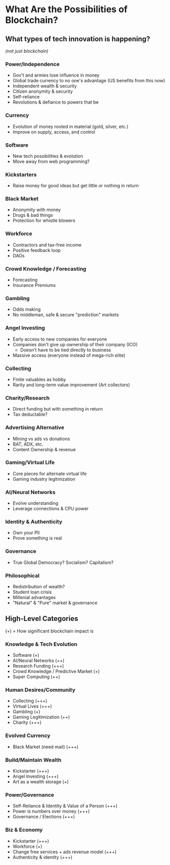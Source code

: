 # What Are the Possibilities of Blockchain?

## What types of tech innovation is happening?
_(not just blockchain)_

### Power/Independence
* Gov't and armies lose influence in money
* Global trade currency to no one's advantage (US benefits from this now)
* Independent wealth & security
* Citizen anonymity & security
* Self-reliance
* Revolutions & defiance to powers that be

### Currency
* Evolution of money rooted in material (gold, silver, etc.)
* Improve on supply, access, and control

### Software
* New tech possibilities & evolution
* Move away from web programming?

### Kickstarters
* Raise money for good ideas but get little or nothing in return

### Black Market
* Anonymity with money
* Drugs & bad things
* Protection for whistle blowers

### Workforce
* Contractors and tax-free income
* Positive feedback loop
* DAOs

### Crowd Knowledge / Forecasting
* Forecasting
* Insurance Premiums

### Gambling
* Odds making
* No middleman, safe & secure "prediction" markets

### Angel Investing
* Early access to new companies for everyone
* Companies don't give up ownership of their company (ICO)
  * Doesn't have to be tied directly to business
* Massive access (everyone instead of mega-rich elite)

### Collecting
* Finite valuables as hobby
* Rarity and long-term value improvement (Art collectors)

### Charity/Research
* Direct funding but with something in return
* Tax deductable?

### Advertising Alternative
* Mining vs ads vs donations
* BAT, ADX, etc.
* Content Ownership & revenue

### Gaming/Virtual Life
* Core pieces for alternate virtual life
* Gaming industry legitmization

### AI/Neural Networks
* Evolve understanding
* Leverage connections & CPU power

### Identity & Authenticity
* Own your PII
* Prove something is real

### Governance
* True Global Democracy? Socialism? Capitalism?

### Philosophical
* Redistribution of wealth?
* Student loan crisis
* Millenial advantages
* "Natural" & "Pure" market & governance


## High-Level Categories
(+) = How significant blockchain impact is

### Knowledge & Tech Evolution
* Software (+)
* AI/Neural Networks (++)
* Research Funding (+++)
* Crowd Knowledge / Predictive Market (+)
* Super Computing (++)

### Human Desires/Community
* Collecting (+++)
* Virtual Lives (+++)
* Gambling (+)
* Gaming Legitimization (++)
* Charity (+++)

### Evolved Currency
* Black Market (need mail) (+++)

### Build/Maintain Wealth
* Kickstarter (+++)
* Angel Investing (+++)
* Art as a wealth storage (+)

### Power/Governance
* Self-Reliance & Identity & Value of a Person (+++)
* Power is numbers over money (+++)
* Governance / Elections (+++)

### Biz & Economy
* Kickstarter (+++)
* Workforce (+)
* Change free services + ads revenue model (+++)
* Authenticity & identity (+++)
